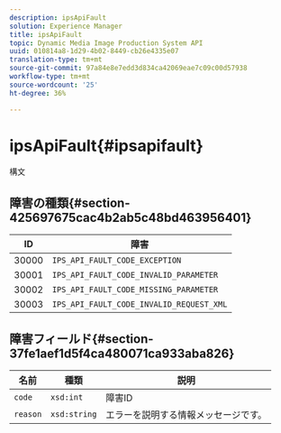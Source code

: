 ```yaml
---
description: ipsApiFault
solution: Experience Manager
title: ipsApiFault
topic: Dynamic Media Image Production System API
uuid: 010814a8-1d29-4b02-8449-cb26e4335e07
translation-type: tm+mt
source-git-commit: 97a84e8e7edd3d834ca42069eae7c09c00d57938
workflow-type: tm+mt
source-wordcount: '25'
ht-degree: 36%

---
```



# ipsApiFault{#ipsapifault}

構文

## 障害の種類{#section-425697675cac4b2ab5c48bd463956401}

| ID | 障害 |
|---|---|
| 30000 | `IPS_API_FAULT_CODE_EXCEPTION` |
| 30001 | `IPS_API_FAULT_CODE_INVALID_PARAMETER` |
| 30002 | `IPS_API_FAULT_CODE_MISSING_PARAMETER` |
| 30003 | `IPS_API_FAULT_CODE_INVALID_REQUEST_XML` |

## 障害フィールド{#section-37fe1aef1d5f4ca480071ca933aba826}

| 名前 | 種類 | 説明 |
|---|---|---|
| `code` | `xsd:int` | 障害ID |
| `reason` | `xsd:string` | エラーを説明する情報メッセージです。 |

